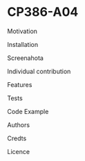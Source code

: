 # CP386-A04

Motivation

Installation

Screenahota

Individual contribution

Features 

Tests 

Code Example

Authors

Credts

Licence

